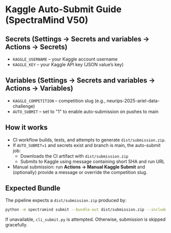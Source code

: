 # Kaggle Auto-Submit Guide (SpectraMind V50)

## Secrets (Settings → Secrets and variables → Actions → Secrets)
- `KAGGLE_USERNAME` – your Kaggle account username
- `KAGGLE_KEY` – your Kaggle API key (JSON value’s key)

## Variables (Settings → Secrets and variables → Actions → Variables)
- `KAGGLE_COMPETITION` – competition slug (e.g., neurips-2025-ariel-data-challenge)
- `AUTO_SUBMIT` – set to "1" to enable auto-submission on pushes to main

## How it works
- CI workflow builds, tests, and attempts to generate `dist/submission.zip`.
- If `AUTO_SUBMIT=1` and secrets exist and branch is main, the auto-submit job:
  - Downloads the CI artifact with `dist/submission.zip`
  - Submits to Kaggle using message containing short SHA and run URL
- Manual submission: run **Actions → Manual Kaggle Submit** and (optionally) provide a message or override the competition slug.

## Expected Bundle

The pipeline expects a `dist/submission.zip` produced by:

```bash
python -m spectramind submit --bundle-out dist/submission.zip --include-html dist/diagnostic_report_v1.html
```

If unavailable, `cli_submit.py` is attempted. Otherwise, submission is skipped gracefully.
